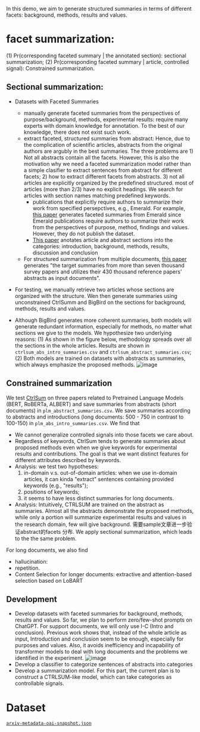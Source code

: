 In this demo, we aim to generate structured summaries in terms of different facets: background, methods, results and values.

# facet summarization: 
(1) Pr(corresponding faceted summary | the annotated section): sectional summarization; (2) Pr(corresponding faceted summary | article, controlled signal): Constrained summarization.

## Sectional summarization: 
* Datasets with Faceted Summaries
  + manually generate faceted summaries from the perspectives of purpose/background, methods, experimental results: require many experts with domain knowledge for annotation. To the best of our knowledge, there does not exist such work.
  + extract faceted, structured summaries from abstract: Hence, due to the complication of scientific articles, abstracts from the original authors are argubly in the best summaries. The three problems are 1) Not all abstracts contain all the facets. However, this is also the motivation why we need a faceted summarization model rather than a simple clasifier to extract sentences from abstract for different facets; 2) how to extract different facets from abstracts. 3) not all articles are explicitly organized by the predefined structured.  most of articles (more than 2/3) have no explicit headings. We search for articles with section names matching predefined keywords.
    + publications that explicitly require authors to summarize their work from specified persepctives, e.g., Emerald. For example, [this paper](https://arxiv.org/pdf/2106.00130.pdf) generates faceted summaries from Emerald since Emerald publications require authors to summarize their work from the perspectives of purpose, method, findings and values.
    However, they do not publish the dataset. 
    + [This paper](https://arxiv.org/pdf/1905.07695.pdf) anotates article and abstract sections into the categories: introduction, background, methods, results, discussion and conclusion
  + For structured summarization from multiple documents, [this paper](https://arxiv.org/abs/2302.04580) generates "the target summaries from more than seven thousand survey papers and utilizes their 430 thousand reference papers’ abstracts as input documents".

*  For testing, we manually retrieve two articles whose sections are organized with the structure. Wen then generate summaries using unconstrained CtrlSumm and BigBird on the sections for background, methods, results and values. 
  + Although BigBird generates more coherent summaries, both models will generate redundant information, especially for methods, no matter what sections we give to the models. We hypothesize two underlying reasons: (1) As shown in the figure below, methodology spreads over all the sections in the whole articles. Results are shown in `ctrlsum_abs_intro_summaries.csv` and `ctrlsum_abstract_summaries.csv`;  (2) Both models are trained on datasets with abstracts as summaries, which always emphasize the proposed methods.
  ![image](https://user-images.githubusercontent.com/43598514/228387539-aa9f352a-368b-451d-9091-69a4dc383d2a.png)

## Constrained summarization
We test [CtrlSum](https://arxiv.org/abs/2012.04281) on three papers related to Pretrained Language Models (BERT, RoBERTa, ALBERT) and save summaries from abstracts (short documents) in `plm_abstract_summaries.csv`. We save summaries according to abstracts and introductions (long documents: 500 - 750 in contrast to 100-150) in `plm_abs_intro_summaries.csv`. 
We find that
* We cannot generalize controlled signals into those facets we care about.
* Regardless of keywords, CtrlSum tends to generate summaries about proposed methods even when we give keywords for experimental results and contributions. The goal is that we want distinct features for different attributes described by keywords.
* Analysis: we test two hypotheses: 
  1. in-domain v.s. out-of-domain articles: when we use in-domain articles, it can kinda "extract" sentences containing provided keywords (e.g., "results"); 
  2. positions of keywords; 
  3. it seems to have less distinct summaries for long documents.
* Analysis: Intuitively, CTRLSUM are trained on the abstract as summaries. Almost all the abstracts demonstrate the proposed methods, while only a portion will summarize experimental results and values in the research domain, few will give background. 需要sample文章进一步验证abstract的facets 分布. We apply sectional summarization, which leads to the the same problem.


For long documents, we also find
* hallucination: 
* repetition.
* Content Selection for longer documents: extractive and attention-based selection based on LoBART

## Development 
* Develop datasets with faceted summaries for background, methods, results and values. So far, we plan to perform zero/few-shot prompts on ChatGPT. For support documents, we will only use I-C (Intro and conclusion). Previous work shows that, instead of the whole article as input, Introduction and conclusion seem to be enough, especially for purposes and values. Also, it avoids inefficiency and incapability of transformer models to deal with long documents and the problems we identified in the experiment.
  ![image](https://user-images.githubusercontent.com/43598514/228387015-22195c77-d13b-4b47-88eb-9335cab6dbc1.png)
* Develop a classifier to categorize sentences of abstracts into categories 
* Develop a summarization model. For this part, the current plan is to construct a CTRLSUM-like model, which can take categories as controllable signals.

# Dataset
[`arxiv-metadata-oai-snapshot.json`](https://www.kaggle.com/datasets/Cornell-University/arxiv)